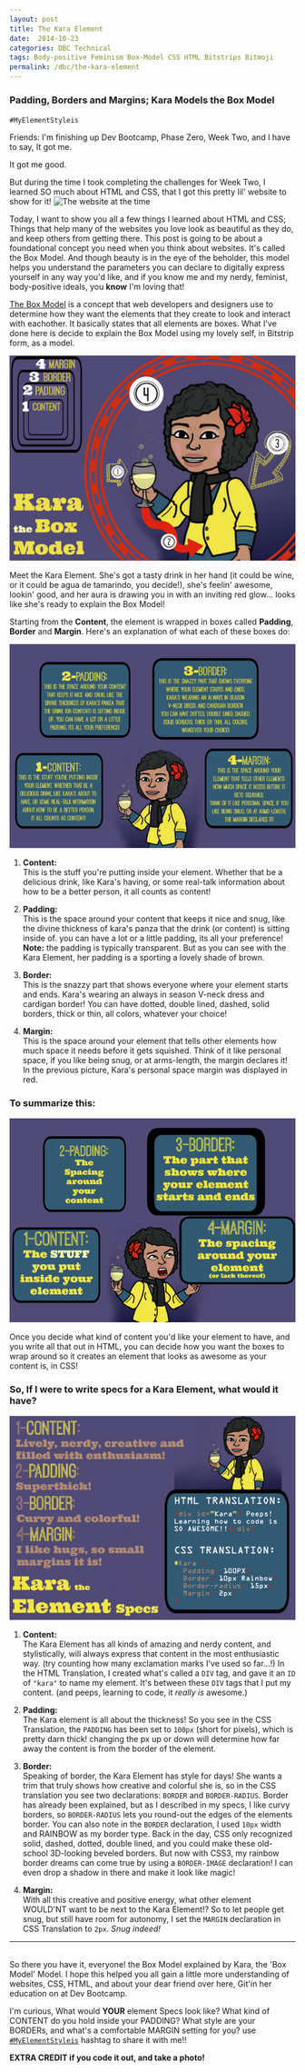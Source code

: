 ```yaml
---
layout: post
title: The Kara Element
date:  2014-10-23
categories: DBC Technical
tags: Body-positive Feminism Box-Model CSS HTML Bitstrips Bitmoji
permalink: /dbc/the-kara-element
---
```


### Padding, Borders and Margins; Kara Models the Box Model
`#MyElementStyleis`

Friends: I'm finishing up Dev Bootcamp, Phase Zero, Week Two, and I have to say, It got me.

It got me good.

But during the time I took completing the challenges for Week Two, I learned SO much about HTML and CSS, that I got this pretty lil' website to show for it!
![The website at the time](/pics/)

Today, I want to show you all a few things I learned about HTML and CSS; Things that help many of the websites you love look as beautiful as they do, and keep others from getting there. This post is going to be about a foundational concept you need when you think about websites. It's called the Box Model. And though beauty is in the eye of the beholder, this model helps you understand the parameters you can declare to digitally express yourself in any way you'd like, and if you know me and my nerdy, feminist, body-positive ideals, you **know** I'm loving that!

[The Box Model](http://css-tricks.com/the-css-box-model/) is a concept that web developers and designers use to determine how they want the elements that they create to look and interact with eachother. It basically states that all elements are boxes. What I've done here is decide to explain the Box Model using my lovely self, in Bitstrip form, as a model.

![Box Model Header](/pics/BoxModelHeader.jpg)

Meet the Kara Element. She's got a tasty drink in her hand (it could be wine, or it could be agua de tamarindo, you decide!), she's feelin' awesome, lookin' good, and her aura is drawing you in with an inviting red glow... looks like she's ready to explain the Box Model!

Starting from the **Content**, the element is wrapped in boxes called **Padding**, **Border** and **Margin**. Here's an explanation of what each of these boxes do:

![Box Model Header](/pics/BoxModelexplained.jpg)

1. **Content:** <br/>
This is the stuff you're putting inside your element. Whether that be a delicious drink, like Kara's having, or some real-talk information about how to be a better person, it all counts as content!

2. **Padding:** <br/>
This is the space around your content that keeps it nice and snug, like the divine thickness of kara's panza that the drink (or content) is sitting inside of. you can have a lot or a little padding, its all your preference!
**Note:** the padding is typically transparent. But as you can see with the Kara Element, her padding is a sporting a lovely shade of brown.

3. **Border:** <br/>
This is the snazzy part that shows everyone where your element starts and ends. Kara's wearing an always in season V-neck dress and cardigan border! You can have dotted, double lined, dashed, solid borders, thick or thin, all colors, whatever your choice!

4. **Margin:** <br/>
This is the space around your element that tells other elements how much space it needs before it gets squished. Think of it like personal space, if you like being snug, or at arms-length, the margin declares it! In the previous picture, Kara's personal space margin was displayed in red.

### To summarize this:

![Box Model Summary](/pics/BoxModelSummary.jpg)

Once you decide what kind of content you'd like your element to have, and you write all that out in HTML, you can decide how you want the boxes to wrap around so it creates an element that looks as awesome as your content is, in CSS!

### So, If I were to write specs for a Kara Element, what would it have?

![Box Model Specs](/pics/BoxModelCoding.jpg)

1. **Content:** <br/>
The Kara Element has all kinds of amazing and nerdy content, and stylistically, will always express that content in the most enthusiastic way. (try counting how many exclamation marks I've used so far...!)
In the HTML Translation, I created what's called a `DIV` tag, and gave it an `ID` of `"kara"` to name my element. It's between these `DIV` tags that I put my content. (and peeps, learning to code, it _really is_ awesome.)

2. **Padding:** <br/>
The Kara element is all about the thickness! So you see in the CSS Translation, the `PADDING` has been set to `100px` (short for pixels), which is pretty darn thick! changing the px up or down will determine how far away the content is from the border of the element.

3. **Border:** <br/>
Speaking of border, the Kara Element has style for days! She wants a trim that truly shows how creative and colorful she is, so in the CSS translation you see two declarations: `BORDER` and `BORDER-RADIUS`. Border has already been explained, but as I described in my specs, I like curvy borders, so `BORDER-RADIUS` lets you round-out the edges of the elements border.
You can also note in the `BORDER` declaration, I used `10px` width and RAINBOW as my border type. Back in the day, CSS only recognized solid, dashed, dotted, double lined, and you could make these old-school 3D-looking beveled borders. But now with CSS3, my rainbow border dreams can come true by using a `BORDER-IMAGE` declaration! I can even drop a shadow in there and make it look like magic!

4. **Margin:** <br/>
With all this creative and positive energy, what other element WOULD'NT want to be next to the Kara Element!? So to let people get snug, but still have room for autonomy, I set the `MARGIN` declaration in CSS Translation to `2px`. _Snug indeed!_

******

<br/>
So there you have it, everyone! the Box Model explained by Kara, the 'Box Model' Model. I hope this helped you all gain a little more understanding of websites, CSS, HTML, and about your dear friend over here, Git'in her education on at Dev Bootcamp.

I'm curious, What would **YOUR** element Specs look like? What kind of CONTENT do you hold inside your PADDING? What style are your BORDERs, and what's a comfortable MARGIN setting for you? use [`#MyElementStyleis`](https://twitter.com/search?f=tweets&vertical=default&q=myelementstyleis&src=typd) hashtag to share it with me!!

**EXTRA CREDIT if you code it out, and take a photo!**
